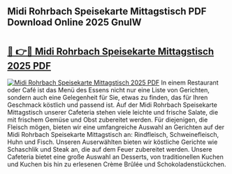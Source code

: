 ## Midi Rohrbach Speisekarte Mittagstisch PDF Download Online 2025 GnulW

# <h2><a href="http://gc8z95f.nevu.top/?p=Midi+Rohrbach+Speisekarte+Mittagstisch">🔗 👉🔴 Midi Rohrbach Speisekarte Mittagstisch 2025 PDF</a></h2>

[![Midi Rohrbach Speisekarte Mittagstisch 2025 PDF](https://i.imgur.com/dBaPXMq.png)](http://gc8z95f.nevu.top/?p=Midi+Rohrbach+Speisekarte+Mittagstisch)
In einem Restaurant oder Café ist das Menü des Essens nicht nur eine Liste von Gerichten, sondern auch eine Gelegenheit für Sie, etwas zu finden, das für Ihren Geschmack köstlich und passend ist. Auf der Midi Rohrbach Speisekarte Mittagstisch unserer Cafeteria stehen viele leichte und frische Salate, die mit frischem Gemüse und Obst zubereitet werden. Für diejenigen, die Fleisch mögen, bieten wir eine umfangreiche Auswahl an Gerichten auf der Midi Rohrbach Speisekarte Mittagstisch an: Rindfleisch, Schweinefleisch, Huhn und Fisch. Unseren Auserwählten bieten wir köstliche Gerichte wie Schaschlik und Steak an, die auf dem Feuer zubereitet werden. Unsere Cafeteria bietet eine große Auswahl an Desserts, von traditionellen Kuchen und Kuchen bis hin zu erlesenen Crème Brûlée und Schokoladenstückchen.
